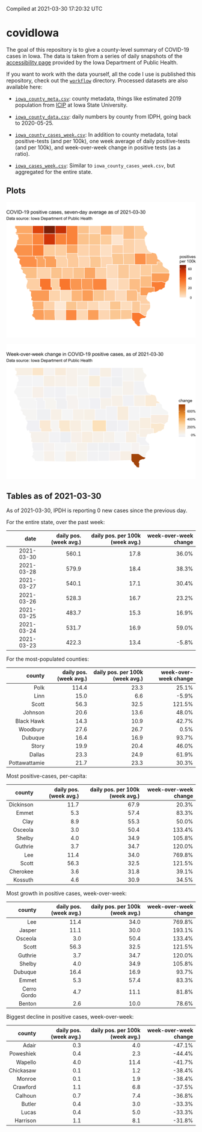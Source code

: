 Compiled at 2021-03-30 17:20:32 UTC

<!-- README.md is generated from README.Rmd. Please edit that file -->

# covidIowa

<!-- badges: start -->

<!-- badges: end -->

The goal of this repository is to give a county-level summary of
COVID-19 cases in Iowa. The data is taken from a series of daily
snapshots of the [accessibility
page](https://coronavirus.iowa.gov/pages/access) provided by the Iowa
Department of Public Health.

If you want to work with the data yourself, all the code I use is
published this repository, check out the [`workflow`](workflow)
directory. Processed datasets are also available here:

  - [`iowa_county_meta.csv`](https://raw.githubusercontent.com/ijlyttle/covidIowa/master/workflow/data/99-publish/iowa_county_meta.csv):
    county metadata, things like estimated 2019 population from
    [ICIP](https://www.icip.iastate.edu/tables/population/counties-estimates)
    at Iowa State University.

  - [`iowa_county_data.csv`](https://raw.githubusercontent.com/ijlyttle/covidIowa/master/workflow/data/99-publish/iowa_county_data.csv):
    daily numbers by county from IDPH, going back to 2020-05-25.

  - [`iowa_county_cases_week.csv`](https://raw.githubusercontent.com/ijlyttle/covidIowa/master/workflow/data/99-publish/iowa_county_data.csv):
    In addition to county metadata, total positive-tests (and per 100k),
    one week average of daily positive-tests (and per 100k), and
    week-over-week change in positive tests (as a ratio).

  - [`iowa_cases_week.csv`](https://raw.githubusercontent.com/ijlyttle/covidIowa/master/workflow/data/99-publish/iowa_cases_week.csv):
    Similar to `iowa_county_cases_week.csv`, but aggregated for the
    entire state.

## Plots

![](workflow/data/99-publish/iowa_cases.png)

![](workflow/data/99-publish/iowa_change.png)

## Tables as of 2021-03-30

As of 2021-03-30, IPDH is reporting 0 new cases since the previous day.

For the entire state, over the past week:

|       date | daily pos. (week avg.) | daily pos. per 100k (week avg.) | week-over-week change |
| ---------: | ---------------------: | ------------------------------: | --------------------: |
| 2021-03-30 |                  560.1 |                            17.8 |                 36.0% |
| 2021-03-28 |                  579.9 |                            18.4 |                 38.3% |
| 2021-03-27 |                  540.1 |                            17.1 |                 30.4% |
| 2021-03-26 |                  528.3 |                            16.7 |                 23.2% |
| 2021-03-25 |                  483.7 |                            15.3 |                 16.9% |
| 2021-03-24 |                  531.7 |                            16.9 |                 59.0% |
| 2021-03-23 |                  422.3 |                            13.4 |                \-5.8% |

For the most-populated counties:

|        county | daily pos. (week avg.) | daily pos. per 100k (week avg.) | week-over-week change |
| ------------: | ---------------------: | ------------------------------: | --------------------: |
|          Polk |                  114.4 |                            23.3 |                 25.1% |
|          Linn |                   15.0 |                             6.6 |                \-5.9% |
|         Scott |                   56.3 |                            32.5 |                121.5% |
|       Johnson |                   20.6 |                            13.6 |                 48.0% |
|    Black Hawk |                   14.3 |                            10.9 |                 42.7% |
|      Woodbury |                   27.6 |                            26.7 |                  0.5% |
|       Dubuque |                   16.4 |                            16.9 |                 93.7% |
|         Story |                   19.9 |                            20.4 |                 46.0% |
|        Dallas |                   23.3 |                            24.9 |                 61.9% |
| Pottawattamie |                   21.7 |                            23.3 |                 30.3% |

Most positive-cases, per-capita:

|    county | daily pos. (week avg.) | daily pos. per 100k (week avg.) | week-over-week change |
| --------: | ---------------------: | ------------------------------: | --------------------: |
| Dickinson |                   11.7 |                            67.9 |                 20.3% |
|     Emmet |                    5.3 |                            57.4 |                 83.3% |
|      Clay |                    8.9 |                            55.3 |                 50.0% |
|   Osceola |                    3.0 |                            50.4 |                133.4% |
|    Shelby |                    4.0 |                            34.9 |                105.8% |
|   Guthrie |                    3.7 |                            34.7 |                120.0% |
|       Lee |                   11.4 |                            34.0 |                769.8% |
|     Scott |                   56.3 |                            32.5 |                121.5% |
|  Cherokee |                    3.6 |                            31.8 |                 39.1% |
|   Kossuth |                    4.6 |                            30.9 |                 34.5% |

Most growth in positive cases, week-over-week:

|      county | daily pos. (week avg.) | daily pos. per 100k (week avg.) | week-over-week change |
| ----------: | ---------------------: | ------------------------------: | --------------------: |
|         Lee |                   11.4 |                            34.0 |                769.8% |
|      Jasper |                   11.1 |                            30.0 |                193.1% |
|     Osceola |                    3.0 |                            50.4 |                133.4% |
|       Scott |                   56.3 |                            32.5 |                121.5% |
|     Guthrie |                    3.7 |                            34.7 |                120.0% |
|      Shelby |                    4.0 |                            34.9 |                105.8% |
|     Dubuque |                   16.4 |                            16.9 |                 93.7% |
|       Emmet |                    5.3 |                            57.4 |                 83.3% |
| Cerro Gordo |                    4.7 |                            11.1 |                 81.8% |
|      Benton |                    2.6 |                            10.0 |                 78.6% |

Biggest decline in positive cases, week-over-week:

|    county | daily pos. (week avg.) | daily pos. per 100k (week avg.) | week-over-week change |
| --------: | ---------------------: | ------------------------------: | --------------------: |
|     Adair |                    0.3 |                             4.0 |               \-47.1% |
| Poweshiek |                    0.4 |                             2.3 |               \-44.4% |
|   Wapello |                    4.0 |                            11.4 |               \-41.7% |
| Chickasaw |                    0.1 |                             1.2 |               \-38.4% |
|    Monroe |                    0.1 |                             1.9 |               \-38.4% |
|  Crawford |                    1.1 |                             6.8 |               \-37.5% |
|   Calhoun |                    0.7 |                             7.4 |               \-36.8% |
|    Butler |                    0.4 |                             3.0 |               \-33.3% |
|     Lucas |                    0.4 |                             5.0 |               \-33.3% |
|  Harrison |                    1.1 |                             8.1 |               \-31.8% |
